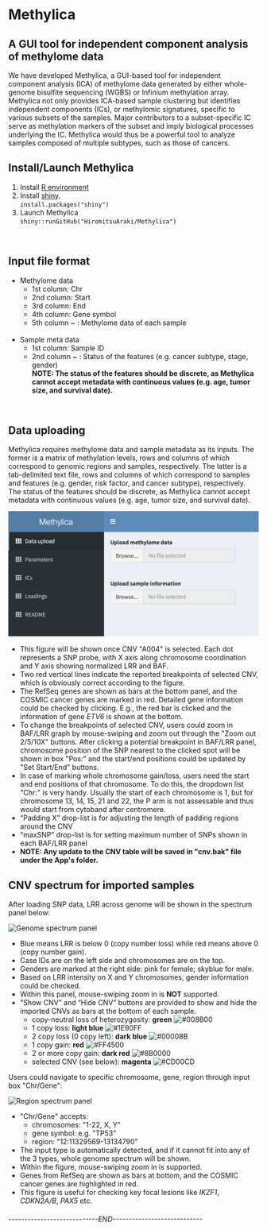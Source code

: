 # Methylica
## A GUI tool for independent component analysis of methylome data
We have developed Methylica, a GUI-based tool for independent component analysis (ICA) of methylome data generated by either whole-genome bisulfite sequencing (WGBS) or Infinium methylation array. Methylica not only provides ICA-based sample clustering but identifies independent components (ICs), or methylomic signatures, specific to various subsets of the samples. Major contributors to a subset-specific IC serve as methylation markers of the subset and imply biological processes underlying the IC. Methylica would thus be a powerful tool to analyze samples composed of multiple subtypes, such as those of cancers.
<br>

## Install/Launch Methylica
1.  Install [R environment](https://www.r-project.org/)
2.  Install [shiny](https://shiny.rstudio.com).  
`install.packages("shiny")`
3.  Launch Methylica  
`shiny::runGitHub("HiromitsuAraki/Methylica")`
<br>

## Input file format
- Methylome data
  - 1st column: Chr
  - 2nd column: Start
  - 3rd column: End
  - 4th column: Gene symbol
  - 5th column ~ : Methylome data of each sample
  <br>
- Sample meta data
  - 1st column: Sample ID
  - 2nd column ~ : Status of the features (e.g. cancer subtype, stage, gender)  
  **NOTE: The status of the features should be discrete, as Methylica cannot accept metadata with continuous values (e.g. age, tumor size, and survival date).**  
<br>

## Data uploading
Methylica requires methylome data and sample metadata as its inputs. The former is a matrix of methylation levels, rows and columns of which correspond to genomic regions and samples, respectively. The latter is a tab-delimited text file, rows and columns of which correspond to samples and features (e.g. gender, risk factor, and cancer subtype), respectively. The status of the features should be discrete, as Methylica cannot accept metadata with continuous values (e.g. age, tumor size, and survival date).

![DataUpload](./README_files/Figures/DataUpload.png)

-   This figure will be shown once CNV "A004" is selected. Each dot represents a SNP probe, with X axis along chromosome coordination and Y axis showing normalized LRR and BAF.
-   Two red vertical lines indicate the reported breakpoints of selected CNV, which is obviously correct according to the figure.
-   The RefSeq genes are shown as bars at the bottom panel, and the COSMIC cancer genes are marked in red. Detailed gene information could be checked by clicking. E.g., the red bar is clicked and the information of gene *ETV6* is shown at the bottom.
-   To change the breakpoints of selected CNV, users could zoom in BAF/LRR graph by mouse-swiping and zoom out through the "Zoom out 2/5/10X" buttons. After clicking a potential breakpoint in BAF/LRR panel, chromosome position of the SNP nearest to the clicked spot will be shown in box "Pos:" and the start/end positions could be updated by "Set Start/End" buttons.
-   In case of marking whole chromosome gain/loss, users need the start and end positions of that chromosome. To do this, the dropdown list "Chr:" is very handy. Usually the start of each chromosome is 1, but for chromosome 13, 14, 15, 21 and 22, the P arm is not assessable and thus would start from cytoband after centromere.
-   “Padding X” drop-list is for adjusting the length of padding regions around the CNV
-   “maxSNP” drop-list is for setting maximum number of SNPs shown in each BAF/LRR panel
-   **NOTE: Any update to the CNV table will be saved in "cnv.bak" file under the App's folder.**

CNV spectrum for imported samples
---------------------------------

After loading SNP data, LRR across genome will be shown in the spectrum panel below:

![Genome spectrum panel](./readme_files/fig/4.PNG)

-   Blue means LRR is below 0 (copy number loss) while red means above 0 (copy number gain).
-   Case IDs are on the left side and chromosomes are on the top.
-   Genders are marked at the right side: pink for female; skyblue for male.
-   Based on LRR intensity on X and Y chromosomes, gender information could be checked.
-   Within this panel, mouse-swiping zoom in is **NOT** supported.
-   “Show CNV” and “Hide CNV” buttons are provided to show and hide the imported CNVs as bars at the bottom of each sample.
    -   copy-neutral loss of heterozygosity: **green** ![\#008B00](https://placehold.it/15/008B00/000000?text=+)
    -   1 copy loss: **light blue** ![\#1E90FF](https://placehold.it/15/1E90FF/000000?text=+)
    -   2 copy loss (0 copy left): **dark blue** ![\#00008B](https://placehold.it/15/00008B/000000?text=+)
    -   1 copy gain: **red** ![\#FF4500](https://placehold.it/15/FF4500/000000?text=+)
    -   2 or more copy gain: **dark red** ![\#8B0000](https://placehold.it/15/8B0000/000000?text=+)
    -   selected CNV (see below): **magenta** ![\#CD00CD](https://placehold.it/15/CD00CD/000000?text=+)

Users could navigate to specific chromosome, gene, region through input box "Chr/Gene":

![Region spectrum panel](./readme_files/fig/5.PNG)

-   "Chr/Gene" accepts:
    -   chromosomes: "1-22, X, Y"
    -   gene symbol: e.g. "TP53"
    -   region: "12:11329569-13134790"
-   The input type is automatically detected, and if it cannot fit into any of the 3 types, whole genome spectrum will be shown.
-   Within the figure, mouse-swiping zoom in is supported.
-   Genes from RefSeq are shown as bars at bottom, and the COSMIC cancer genes are highlighted in red.
-   This figure is useful for checking key focal lesions like *IKZF1*, *CDKN2A/B*, *PAX5* etc.

###### ----------------------------END----------------------------
